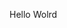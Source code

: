 Hello Wolrd































































































































































































































































































































































































































































































































































































































































































































































































































































































































































































































































































































































































































































































































































































































































































































































































































































































































































































































































































































































































































































































































































































































































































































































































































































































































































































































































































































































































































































































































































































































































































































































































































































































































































































































































































































































































































































































































































































































































































































































































































































































































































































































































































































































































































































































































































































































































































































































































































































































































































































